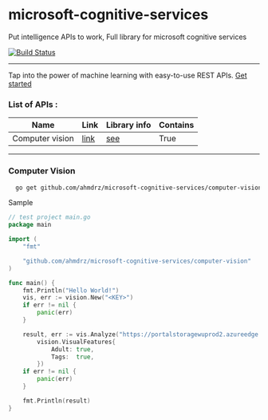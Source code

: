 # microsoft-cognitive-services
Put intelligence APIs to work, Full library for microsoft cognitive services

[![Build Status](https://travis-ci.org/ahmdrz/microsoft-cognitive-services.svg?branch=master)](https://travis-ci.org/ahmdrz/microsoft-cognitive-services)

***

Tap into the power of machine learning with easy-to-use REST APIs. [Get started](https://www.microsoft.com/cognitive-services)

### List of APIs :
|Name|Link|Library info|Contains|
|----|----|----|---|
|Computer vision|[link](https://www.microsoft.com/cognitive-services/en-us/computer-vision-api)|[see](https://github.com/ahmdrz/microsoft-cognitive-services#computer-vision)|True|

***

### Computer Vision

```bash
  go get github.com/ahmdrz/microsoft-cognitive-services/computer-vision
```

Sample 

```go
// test project main.go
package main

import (
    "fmt"

    "github.com/ahmdrz/microsoft-cognitive-services/computer-vision"
)

func main() {
    fmt.Println("Hello World!")
    vis, err := vision.New("<KEY>")
    if err != nil {
        panic(err)
    }

    result, err := vis.Analyze("https://portalstoragewuprod2.azureedge.net/vision/Analysis/1.jpg",
        vision.VisualFeatures{
            Adult: true,
            Tags:  true,
        })
    if err != nil {
        panic(err)
    }

    fmt.Println(result)
}
```
